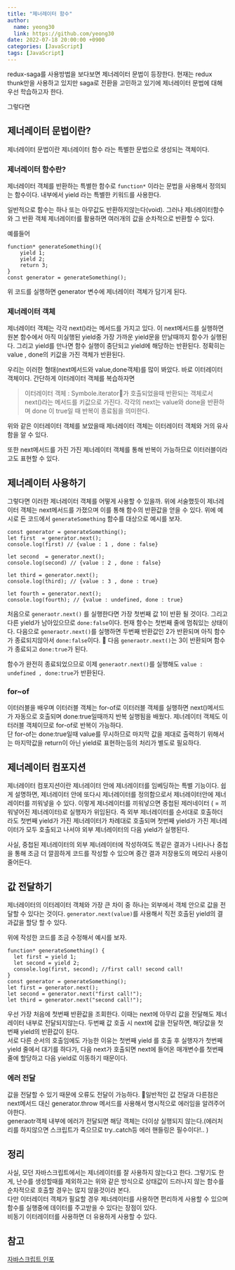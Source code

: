 ```yaml
---
title: "제너레이터 함수"
author:
  name: yeong30
  link: https://github.com/yeong30
date: 2022-07-18 20:00:00 +0900
categories: [JavaScript]
tags: [JavaScript]
---
```


redux-saga를 사용방법을 보다보면 제너레이터 문법이 등장한다.
현재는 redux thunk만을 사용하고 있지만 saga로 전환을 고민하고 있기에 제너레이터 문법에 대해 우선 학습하고자 한다.

그렇다면 
## 제너레이터 문법이란?
제너레이터 문법이란 제너레이터 함수 라는 특별한 문법으로 생성되는 객체이다. 
### 제너레이터 함수란? 
제너레이터 객체를 반환하는 특별한 함수로 <code>function*</code> 이라는 문법을 사용해서 정의되는 함수이다.
내부에서 yield 라는 특별한 키워드를 사용한다. 

일반적으로 함수는 하나 또는 아무값도 반환하지않는다(void).  그러나 제너레이터함수와 그 반환 객체 제너레이터를 활용하면 여러개의 값을 순차적으로 반환할 수 있다.

예를들어 
```
function* generateSomething(){
	yield 1;
	yield 2;
    return 3;
}
const generator = generateSomething();
```
위 코드를 실행하면 generator 변수에 제너레이터 객체가 담기게 된다. 
### 제너레이터  객체
제너레이터 객체는 각각 next()라는 메서드를 가지고 있다. 이 next메서드를 실행하면 원본 함수에서 아직 미실행된 yield중 가장 가까운 yield문을 만날때까지 함수가 실행된다. 그리고 yield를 만나면 함수 실행이 중단되고 yield에 해당하는 반환된다. 
정확히는 value , done의 키값을 가진 객체가 반환된다.

우리는 이러한 형태(next메서드와 value,done객체)를 많이 봐았다. 바로 이터레이터 객체이다. 
간단하게 이터레이터 객체를 복습하자면
> 이터레이터 객체
:  Symbole.iterator가 호출되었을때 반환되는 객체로서 next()라는 메서드를 키값으로 가진다. 각각의 next는 value와 done을 반환하며 done 이 true일 때 반복이 종료됨을 의미한다.

위와 같은 이터레이터 객체를 보았을때 제너레이터 객체는 이터레이터 객체와 거의 유사함을 알 수 있다. 

또한 next메서드를 가진 가진 제너레이터 객체를 통해 반복이 가능하므로 이터러블이라고도 표현할 수 있다.

## 제너레이터 사용하기 
그렇다면 이러한 제너레이터 객체를 어떻게 사용할 수 있을까. 
위에 서술했듯이 제너레이터 객체는 next메서드를 가졌으며 이를 통해 함수의 반환값을 얻을 수 있다. 
위에 예시로 든 코드에서 <code>generateSomething</code> 함수를 대상으로 예시를 보자.
```
const generator = generateSomething();
let first  = generator.next();
console.log(first) // {value : 1 , done : false}

let second  = generator.next();
console.log(second) // {value : 2 , done : false}

let third = generator.next();
console.log(third); // {value : 3 , done : true}

let fourth = generator.next();
console.log(fourth); // {value : undefined, done : true}

```

처음으로  <code>generaotr.next()</code> 를 실행한다면 가장 첫번째 값 1이 반환 될 것이다. 그리고 다른 yield가 남아있으므로  <code>done:false</code>이다.
현재 함수는 첫번째 줄에 멈춰있는 상태이다. 
다음으로  <code>generaotr.next()</code>를 실행하면 두번째 반환값인 2가 반환되며  아직 함수가 종료되지않아서 <code>done:false</code>이다. 
다음 <code>generaotr.next()</code>는 3이 반환되며 함수가 종료되고 <code>done:true</code>가 된다.

함수가 완전히 종료되었으므로 이제 <code>generaotr.next()</code>를 실행해도  <code>value : undefined , done:true</code>가 반환된다.

### for~of
이터러블을 배우며 이터러블 객체는 for-of로 이터러블 객체를 실행하면 next()메서드가 자동으로 호출되며 done:true일때까지 반복 실행됨을 배웠다.
제너레이터 객체도 이터러블 객체이므로 for-of로 반복이 가능하다. <br>
단 for-of는 done:true일때 value를 무시하므로 마지막 값을 제대로 출력하기 위해서는 마지막값을 return이 아닌 yield로 표현하는등의 처리가 별도로 필요하다.

## 제너레이터 컴포지션
제너레이터 컴포지션이란 제너레이터 안에 제너레이터를 임베딩하는 특별 기능이다.
쉽게 설명하면, 제너레이터 안에 또다시 제너레이터를 정의함으로서 제너레이터안에 제너레이터를 끼워넣을 수 있다. 이렇게 제너레이터를 끼워넣으면 중첩된 제러네이터 ( = 끼워넣어진 제너레이터)로 실행자가 위임된다. 즉 외부 제너레이터를 순서대로 호출하더라도 첫번째 yield가 가진 제너레이터가 차례대로 호출되며 첫번째 yield가 가진 제너레이터가 모두 호출되고 나서야 외부 제너레이터의 다음 yield가 실행된다. <br>

사실, 중첩된 제너레이터의 외부 제너레이터에 작성하여도 똑같은 결과가 나타나나 중첩을 통해 조금 더 깔끔하게 코드를 작성할 수 있으며 중간 결과 저장용도의 메모리 사용이 줄어든다. 

## 값 전달하기
제너레이터의 이터레이터 객체와 가장 큰 차이 중 하나는 외부에서 객체 안으로 값을 전달할 수 있다는 것이다.
<code>generator.next(value)</code>를 사용해서 직전 호출된 yield의 결과값을 할당 할 수 있다.

위에 작성한 코드를 조금 수정해서 예시를 보자.
```
function* generateSomething() {
  let first = yield 1;
  let second = yield 2;
  console.log(first, second); //first call! second call!
}
const generator = generateSomething();
let first = generator.next();
let second = generator.next("first call!");
let third = generator.next("second call!");
```

우선 가장 처음에 첫번째 반환값을 조회한다. 이때는 next에 아무리 값을 전달해도 제너레이터 내부로 전달되지않는다. 
두번째 값 호출 시 next에 값을 전달하면, 해당값을 첫번째 yield의 반환값이 된다. <br>
서로 다른 순서의 호출임에도 가능한 이유는 첫번째 yield 를 호출 후 실행자가 첫번째 yield 줄에서 대기를 하다가, 다음 next가 호출되면 next에 들어온 매개변수를 첫번째줄에 할당하고 다음 yield로 이동하기 때문이다. <br>

### 에러 전달
값을 전달할 수 있기 때문에 오류도 전달이 가능하다. 일반적인 값 전달과 다른점은 next메서드 대신 generator.throw 메서드를 사용해서 명시적으로 에러임을 알려주어야한다.<br>
generaotr객체 내부에 에러가 전달되면 해당 객체는 더이상 실행되지 않는다.(에러처리를 하지않으면 스크립트가 죽으므로 try..catch등 에러 핸들링은 필수이다!.. )


## 정리
사실, 모던 자바스크립트에서는 제너레이터를 잘 사용하지 않는다고 한다. 그렇기도 한게, 난수를 생성할때를 제외하고는 위와 같은 방식으로 상태값이 드러나지 않는 함수를 순차적으로 호출할 경우는 많지 않을것이라 본다. <br>
다만 이터레이터 객체가 필요할 경우 제너레이터를 사용하면 편리하게 사용할 수 있으며 함수를 실행중에 데이터를 주고받을 수 있다는 장점이 있다.<br>
비동기 이터레이터를 사용하면 더 유용하게 사용할 수 있다. 


참고
----- 
[자바스크립트 인포](https://ko.javascript.info/generators)   
